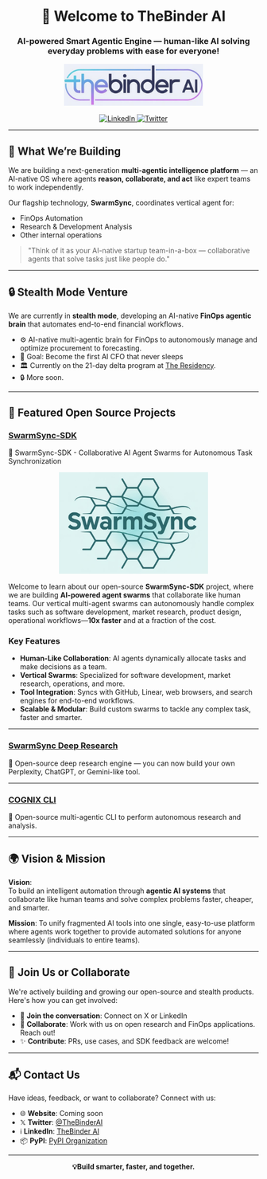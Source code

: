 <h1 align="center">🤖 Welcome to TheBinder AI</h1>
<h3 align="center">AI-powered Smart Agentic Engine — human-like AI solving everyday problems with ease for everyone!</h3>

<p align="center">
  <img src="name.jpeg" alt="TheBinder AI Logo" width="280" />
</p>

<p align="center">
  <a href="https://www.linkedin.com/company/thebinder/">
    <img src="https://img.shields.io/badge/LinkedIn-thebinder-5B5BD6?logo=linkedin&logoColor=white" alt="LinkedIn" />
  </a>
  <a href="https://x.com/TheBinderAI">
    <img src="https://img.shields.io/twitter/follow/TheBinderAI?style=social" alt="Twitter" />
  </a>
</p>

---

## 🚀 What We’re Building

We are building a next-generation **multi-agentic intelligence platform** — an AI-native OS where agents **reason, collaborate, and act** like expert teams to work independently.

Our flagship technology, **SwarmSync**, coordinates vertical agent for:
- FinOps Automation
- Research & Development Analysis
- Other internal operations

> "Think of it as your AI-native startup team-in-a-box — collaborative agents that solve tasks just like people do."

---

## 🔒 Stealth Mode Venture

We are currently in **stealth mode**, developing an AI-native **FinOps agentic brain** that automates end-to-end financial workflows.

- ⚙️ AI-native multi-agentic brain for FinOps to autonomously manage and optimize procurement to forecasting.
- 🎯 Goal: Become the first AI CFO that never sleeps 
- 🏛 Currently on the 21-day delta program at [The Residency](https://www.livetheresidency.com/).
- 🔒 More soon.

---

## 🧠 Featured Open Source Projects


### [SwarmSync-SDK](https://github.com/TheBinder-AI/SwarmSync-SDK)  

🧠 SwarmSync-SDK - Collaborative AI Agent Swarms for Autonomous Task Synchronization

<p align="center">
  <img src="swarmsync.png" alt="SwarmSync Logo" width="300"/>
</p>


Welcome to learn about our open-source **SwarmSync-SDK** project, where we are building **AI-powered agent swarms** that collaborate like human teams. Our vertical multi-agent swarms can autonomously handle complex tasks such as software development, market research, product design, operational workflows—**10x faster** and at a fraction of the cost.

### Key Features
- **Human-Like Collaboration**: AI agents dynamically allocate tasks and make decisions as a team.
- **Vertical Swarms**: Specialized for software development, market research, operations, and more.
- **Tool Integration**: Syncs with GitHub, Linear, web browsers, and search engines for end-to-end workflows.
- **Scalable & Modular**: Build custom swarms to tackle any complex task, faster and smarter.

---
### [SwarmSync Deep Research](https://github.com/TheBinder-AI/SwarmSync-Deep-Research)

📡 Open-source deep research engine — you can now build your own Perplexity, ChatGPT, or Gemini-like tool.

---

### [COGNIX CLI](https://github.com/TheBinder-AI/cognix-cli)

🧬 Open-source multi-agentic CLI to perform autonomous research and analysis.

---

## 🌍 Vision & Mission

**Vision**:  
To build an intelligent automation through **agentic AI systems** that collaborate like human teams and solve complex problems faster, cheaper, and smarter.

**Mission**:
To unify fragmented AI tools into one single, easy-to-use platform where agents work together to provide automated solutions for anyone seamlessly (individuals to entire teams).

---

## 🤝 Join Us or Collaborate

We're actively building and growing our open-source and stealth products. Here's how you can get involved:

- 💬 **Join the conversation**: Connect on X or LinkedIn  
- 🧠 **Collaborate**: Work with us on open research and FinOps applications. Reach out!  
- ✨ **Contribute**: PRs, use cases, and SDK feedback are welcome!
  
---

## 📬 Contact Us

Have ideas, feedback, or want to collaborate? Connect with us:  

- 🌐 **Website**: Coming soon  
- 𝕏  **Twitter**: [@TheBinderAI](https://x.com/TheBinderAI)  
- ℹ️ **LinkedIn**: [TheBinder AI](https://www.linkedin.com/company/thebinder/)  
- 📦 **PyPI**: [PyPI Organization](https://pypi.org/org/thebinder_ai/)

---

<p align="center">
  <strong>💡Build smarter, faster, and together.</strong>
</p>
